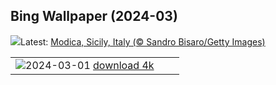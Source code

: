 ## Bing Wallpaper (2024-03)
![](https://www.bing.com/th?id=OHR.ModicaItaly_EN-IN0487333046_UHD.jpg&w=1000)Latest: [Modica, Sicily, Italy (© Sandro Bisaro/Getty Images)](https://www.bing.com/th?id=OHR.ModicaItaly_EN-IN0487333046_UHD.jpg)

|      |      |      |
| :----: | :----: | :----: |
|![](https://www.bing.com/th?id=OHR.HolyVaranasi_EN-IN2569299872_UHD.jpg&pid=hp&w=384&h=216&rs=1&c=4)2024-03-01 [download 4k](https://www.bing.com/th?id=OHR.HolyVaranasi_EN-IN2569299872_UHD.jpg)|